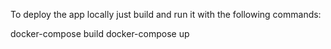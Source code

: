 To deploy the app locally just build and run it with the following commands:

docker-compose build
docker-compose up
